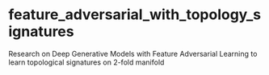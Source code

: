 # feature_adversarial_with_topology_signatures
Research on Deep Generative Models with Feature Adversarial Learning to learn topological signatures on 2-fold manifold
